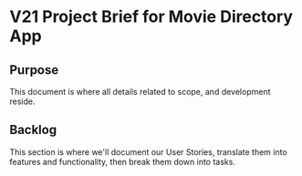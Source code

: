 # V21 Project Brief for Movie Directory App

## Purpose

This document is where all details related to scope, and development reside.

## Backlog

This section is where we'll document our User Stories, translate them into features and functionality, then break them down into tasks.
